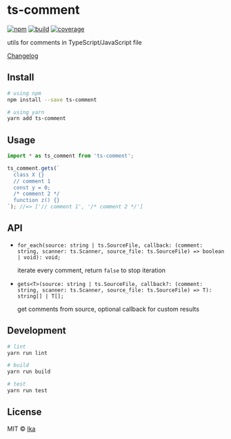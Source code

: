 # ts-comment

[![npm](https://img.shields.io/npm/v/ts-comment.svg)](https://www.npmjs.com/package/ts-comment)
[![build](https://img.shields.io/travis/ikatyang/ts-comment/master.svg)](https://travis-ci.org/ikatyang/ts-comment/builds)
[![coverage](https://img.shields.io/codecov/c/github/ikatyang/ts-comment.svg)](https://codecov.io/gh/ikatyang/ts-comment)

utils for comments in TypeScript/JavaScript file

[Changelog](https://github.com/ikatyang/ts-comment/blob/master/CHANGELOG.md)

## Install

```sh
# using npm
npm install --save ts-comment

# using yarn
yarn add ts-comment
```

## Usage

```ts
import * as ts_comment from 'ts-comment';

ts_comment.gets(`
  class X {}
  // comment 1
  const y = 0;
  /* comment 2 */
  function z() {}
`); //=> ['// comment 1', '/* comment 2 */']
```

## API

- `for_each(source: string | ts.SourceFile, callback: (comment: string, scanner: ts.Scanner, source_file: ts.SourceFile) => boolean | void): void;`

  iterate every comment, return `false` to stop iteration

- `gets<T>(source: string | ts.SourceFile, callback?: (comment: string, scanner: ts.Scanner, source_file: ts.SourceFile) => T): string[] | T[];`

  get comments from source, optional callback for custom results

## Development

```sh
# lint
yarn run lint

# build
yarn run build

# test
yarn run test
```

## License

MIT © [Ika](https://github.com/ikatyang)
